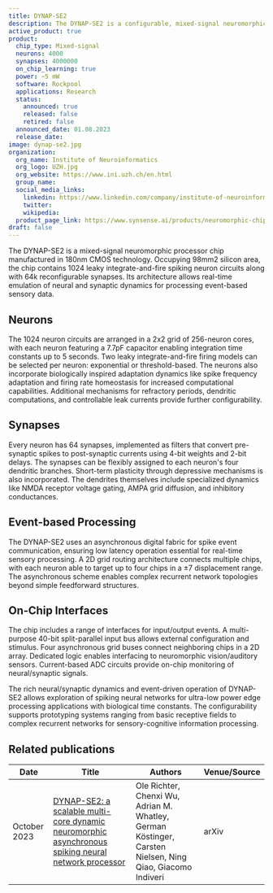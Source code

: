 ```yaml
---
title: DYNAP-SE2
description: The DYNAP-SE2 is a configurable, mixed-signal neuromorphic chip with 1024 neurons, 64k plastic synapses, specialized dendrites, low-latency event routing, and multi-timescale adaptation dynamics enabling real-time prototyping of biologically inspired spiking neural networks for ultra-low power edge processing.
active_product: true
product:
  chip_type: Mixed-signal
  neurons: 4000
  synapses: 4000000
  on_chip_learning: true
  power: ~5 mW
  software: Rockpool
  applications: Research
  status:
    announced: true
    released: false
    retired: false
  announced_date: 01.08.2023
  release_date:
image: dynap-se2.jpg
organization:
  org_name: Institute of Neuroinformatics
  org_logo: UZH.jpg
  org_website: https://www.ini.uzh.ch/en.html
  group_name:
  social_media_links:
    linkedin: https://www.linkedin.com/company/institute-of-neuroinformatics-uni-eth-zurich/
    twitter:
    wikipedia:
  product_page_link: https://www.synsense.ai/products/neuromorphic-chip-dynap-se2/
draft: false
---
```


The DYNAP-SE2 is a mixed-signal neuromorphic processor chip manufactured in 180nm CMOS technology. Occupying 98mm2 silicon area, the chip contains 1024 leaky integrate-and-fire spiking neuron circuits along with 64k reconfigurable synapses. Its architecture allows real-time emulation of neural and synaptic dynamics for processing event-based sensory data.

## Neurons
The 1024 neuron circuits are arranged in a 2x2 grid of 256-neuron cores, with each neuron featuring a 7.7pF capacitor enabling integration time constants up to 5 seconds. Two leaky integrate-and-fire firing models can be selected per neuron: exponential or threshold-based. The neurons also incorporate biologically inspired adaptation dynamics like spike frequency adaptation and firing rate homeostasis for increased computational capabilities. Additional mechanisms for refractory periods, dendritic computations, and controllable leak currents provide further configurability. 

## Synapses
Every neuron has 64 synapses, implemented as filters that convert pre-synaptic spikes to post-synaptic currents using 4-bit weights and 2-bit delays. The synapses can be flexibly assigned to each neuron's four dendritic branches. Short-term plasticity through depressive mechanisms is also incorporated. The dendrites themselves include specialized dynamics like NMDA receptor voltage gating, AMPA grid diffusion, and inhibitory conductances.

## Event-based Processing 
The DYNAP-SE2 uses an asynchronous digital fabric for spike event communication, ensuring low latency operation essential for real-time sensory processing. A 2D grid routing architecture connects multiple chips, with each neuron able to target up to four chips in a ±7 displacement range. The asynchronous scheme enables complex recurrent network topologies beyond simple feedforward structures. 

## On-Chip Interfaces
The chip includes a range of interfaces for input/output events. A multi-purpose 40-bit split-parallel input bus allows external configuration and stimulus. Four asynchronous grid buses connect neighboring chips in a 2D array. Dedicated logic enables interfacing to neuromorphic vision/auditory sensors. Current-based ADC circuits provide on-chip monitoring of neural/synaptic signals.  

The rich neural/synaptic dynamics and event-driven operation of DYNAP-SE2 allows exploration of spiking neural networks for ultra-low power edge processing applications with biological time constants. The configurability supports prototyping systems ranging from basic receptive fields to complex recurrent networks for sensory-cognitive information processing.

## Related publications

| Date | Title | Authors  | Venue/Source |
|------|-------|----------|------------- |
| October 2023 | [DYNAP-SE2: a scalable multi-core dynamic neuromorphic asynchronous spiking neural network processor](https://arxiv.org/abs/2310.00564) | Ole Richter, Chenxi Wu, Adrian M. Whatley, German Köstinger, Carsten Nielsen, Ning Qiao, Giacomo Indiveri | arXiv |
